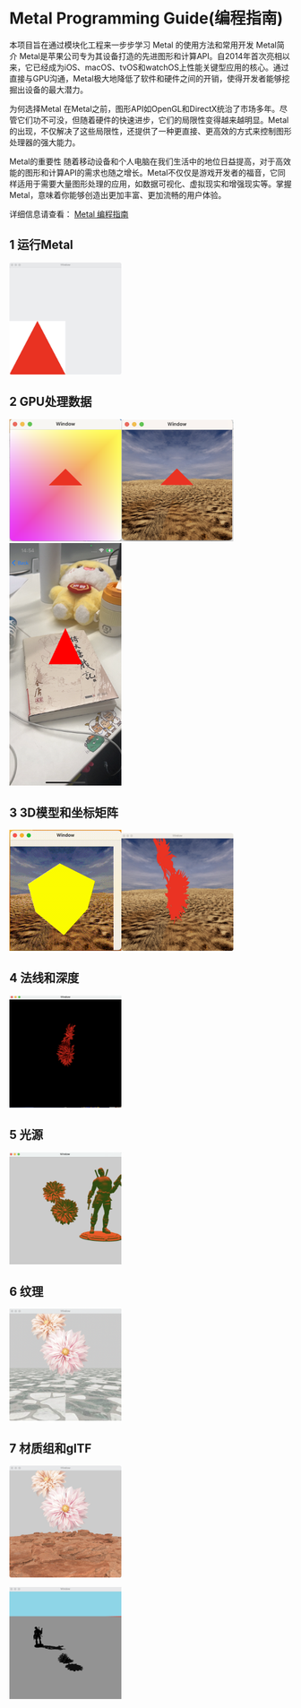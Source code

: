 # Metal Programming Guide(编程指南) 

本项目旨在通过模块化工程来一步步学习 Metal 的使用方法和常用开发
Metal简介
Metal是苹果公司专为其设备打造的先进图形和计算API。自2014年首次亮相以来，它已经成为iOS、macOS、tvOS和watchOS上性能关键型应用的核心。通过直接与GPU沟通，Metal极大地降低了软件和硬件之间的开销，使得开发者能够挖掘出设备的最大潜力。

为何选择Metal
在Metal之前，图形API如OpenGL和DirectX统治了市场多年。尽管它们功不可没，但随着硬件的快速进步，它们的局限性变得越来越明显。Metal的出现，不仅解决了这些局限性，还提供了一种更直接、更高效的方式来控制图形处理器的强大能力。

Metal的重要性
随着移动设备和个人电脑在我们生活中的地位日益提高，对于高效能的图形和计算API的需求也随之增长。Metal不仅仅是游戏开发者的福音，它同样适用于需要大量图形处理的应用，如数据可视化、虚拟现实和增强现实等。掌握Metal，意味着你能够创造出更加丰富、更加流畅的用户体验。

详细信息请查看：
[Metal 编程指南](https://blog.csdn.net/weixin_40085372/article/details/125597848)


## 1 运行Metal
<p>
<img src="https://github.com/Allen0828/Metal/blob/main/images/metal-1.png" width="200" height="200"/>
</p>
 
## 2 GPU处理数据
<p>
<view><img src="https://github.com/Allen0828/Metal/blob/main/images/metal-2-1.png" width="200"></img><img
src="https://github.com/Allen0828/Metal/blob/main/images/metal-2-2.png" width="200"></img> <img
src="https://github.com/Allen0828/Metal/blob/main/images/metal-2-3.png" width="200"></img>
</view>
</p>

## 3 3D模型和坐标矩阵
<p>
<view><img src="https://github.com/Allen0828/Metal/blob/main/images/metal-3-1.gif" width="200"></img><img
src="https://github.com/Allen0828/Metal/blob/main/images/metal-3-2.png" width="200"></img>
</view>
</p>

## 4 法线和深度
<p>
<img src="https://github.com/Allen0828/Metal/blob/main/images/metal-4.png" width="200" height="200"/>
</p>

## 5 光源
<p>
<img src="https://github.com/Allen0828/Metal/blob/main/images/metal-5.png" width="200" height="200"/>
</p>

## 6 纹理
<p>
<img src="https://github.com/Allen0828/Metal/blob/main/images/metal-6.png" width="200" height="200"/>
</p>

## 7 材质组和glTF

<p>
<img src="https://github.com/Allen0828/Metal/blob/main/images/metal-7.png" width="200" height="200"/>
</p>
<p>
<img src="https://github.com/Allen0828/Metal/blob/main/images/metal-8.png" width="200" height="200"/>
</p>
